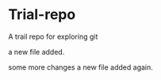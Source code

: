 # Trial-repo
A trail repo 
for exploring git
  

a new file added.

some more changes
a new file added again.
